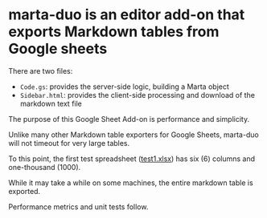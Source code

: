 # marta-duo is an editor add-on that exports Markdown tables from Google sheets

There are two files:
  * `Code.gs`: provides the server-side logic, building a Marta object
  * `Sidebar.html`: provides the client-side processing and download of the markdown text file

The purpose of this Google Sheet Add-on is performance and simplicity.

Unlike many other Markdown table exporters for Google Sheets, 
marta-duo will not timeout for very large tables. 

To this point, the first test spreadsheet ([test1.xlsx][testsheets]) has six (6) columns 
and one-thousand (1000). 

While it may take a while on some machines, the entire markdown table is exported.

Performance metrics and unit tests follow.


[testsheets]: https://github.com/motetpaper/marta-duo/tree/main/tests/test-sheets
